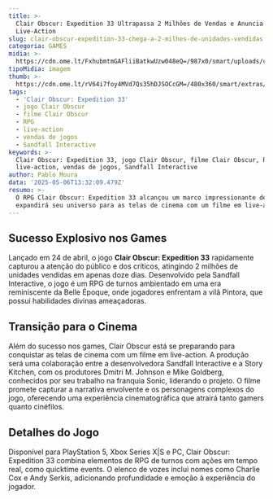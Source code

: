 ```yaml
---
title: >-
  Clair Obscur: Expedition 33 Ultrapassa 2 Milhões de Vendas e Anuncia Filme em
  Live-Action
slug: clair-obscur-expedition-33-chega-a-2-milhes-de-unidades-vendidas
categoria: GAMES
midia: >-
  https://cdn.ome.lt/FxhubmtmGAFliiBatkwUzw048eQ=/987x0/smart/uploads/conteudo/fotos/OMELETE_CAPA_-_2025-05-06T102153.045.png
tipoMidia: imagem
thumb: >-
  https://cdn.ome.lt/rV64i7foy4MVd7Qs35hDJSOCcGM=/480x360/smart/extras/conteudos/omelete_THUMB_-_2025-05-06T102130.799.png
tags:
  - 'Clair Obscur: Expedition 33'
  - jogo Clair Obscur
  - filme Clair Obscur
  - RPG
  - live-action
  - vendas de jogos
  - Sandfall Interactive
keywords: >-
  Clair Obscur: Expedition 33, jogo Clair Obscur, filme Clair Obscur, RPG,
  live-action, vendas de jogos, Sandfall Interactive
author: Pablo Moura
data: '2025-05-06T13:32:09.479Z'
resumo: >-
  O RPG Clair Obscur: Expedition 33 alcançou um marco impressionante de vendas e
  expandirá seu universo para as telas de cinema com um filme em live-action.
---
```


## Sucesso Explosivo nos Games

Lançado em 24 de abril, o jogo **Clair Obscur: Expedition 33** rapidamente capturou a atenção do público e dos críticos, atingindo 2 milhões de unidades vendidas em apenas doze dias. Desenvolvido pela Sandfall Interactive, o jogo é um RPG de turnos ambientado em uma era reminiscente da Belle Époque, onde jogadores enfrentam a vilã Pintora, que possui habilidades divinas ameaçadoras.

## Transição para o Cinema

Além do sucesso nos games, Clair Obscur está se preparando para conquistar as telas de cinema com um filme em live-action. A produção será uma colaboração entre a desenvolvedora Sandfall Interactive e a Story Kitchen, com os produtores Dmitri M. Johnson e Mike Goldberg, conhecidos por seu trabalho na franquia Sonic, liderando o projeto. O filme promete capturar a narrativa envolvente e os personagens complexos do jogo, oferecendo uma experiência cinematográfica que atrairá tanto gamers quanto cinéfilos.

## Detalhes do Jogo

Disponível para PlayStation 5, Xbox Series X|S e PC, Clair Obscur: Expedition 33 combina elementos de RPG de turnos com ações em tempo real, como quicktime events. O elenco de vozes inclui nomes como Charlie Cox e Andy Serkis, adicionando profundidade e emoção à experiência do jogador.
